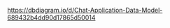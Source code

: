 <!-- db diagram link -->
https://dbdiagram.io/d/Chat-Application-Data-Model-689432b4dd90d17865d50014